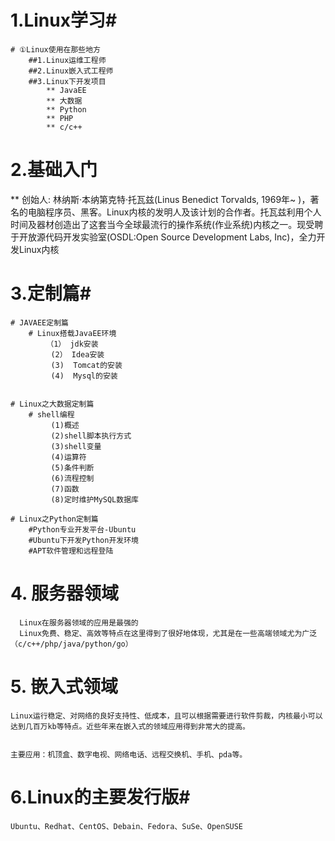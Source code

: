 # 1.Linux学习#

	# ①Linux使用在那些地方
	    ##1.Linux运维工程师
	    ##2.Linux嵌入式工程师
		##3.Linux下开发项目
			** JavaEE
            ** 大数据
			** Python
			** PHP
			** c/c++

# 2.基础入门
   
   ** 创始人: 林纳斯·本纳第克特·托瓦兹(Linus Benedict Torvalds, 1969年~ )，著名的电脑程序员、黑客。Linux内核的发明人及该计划的合作者。托瓦兹利用个人时间及器材创造出了这套当今全球最流行的操作系统(作业系统)内核之一。现受聘于开放源代码开发实验室(OSDL:Open Source Development Labs, Inc)，全力开发Linux内核

# 3.定制篇#
    # JAVAEE定制篇
		# Linux搭载JavaEE环境
			（1） jdk安装
			 (2） Idea安装
			 (3)  Tomcat的安装
             (4)  Mysql的安装


	# Linux之大数据定制篇
		# shell编程
			 (1)概述
			 (2)shell脚本执行方式
			 (3)shell变量
			 (4)运算符
			 (5)条件判断
			 (6)流程控制
			 (7)函数
             (8)定时维护MySQL数据库

	# Linux之Python定制篇
        #Python专业开发平台-Ubuntu
		#Ubuntu下开发Python开发环境
		#APT软件管理和远程登陆


# 4. 服务器领域 #
	  Linux在服务器领域的应用是最强的
	  Linux免费、稳定、高效等特点在这里得到了很好地体现，尤其是在一些高端领域尤为广泛（c/c++/php/java/python/go）

# 5. 嵌入式领域 #

    Linux运行稳定、对网络的良好支持性、低成本，且可以根据需要进行软件剪裁，内核最小可以达到几百万kb等特点。近些年来在嵌入式的领域应用得到非常大的提高。


    主要应用：机顶盒、数字电视、网络电话、远程交换机、手机、pda等。

# 6.Linux的主要发行版#
	Ubuntu、Redhat、CentOS、Debain、Fedora、SuSe、OpenSUSE